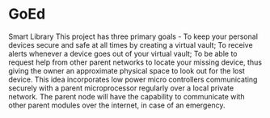 # GoEd
Smart Library 
This project has three primary goals - To keep your personal devices secure and safe at all times by creating a virtual vault; 
To receive alerts whenever a device goes out of your virtual vault; 
To be able to request help from other parent networks to locate your missing device, 
thus giving the owner an approximate physical space to look out for the lost device. 
This idea incorporates low power micro controllers communicating securely with a parent microprocessor 
regularly over a local private network. The parent node will have the capability to communicate 
with other parent modules over the internet, in case of an emergency.
